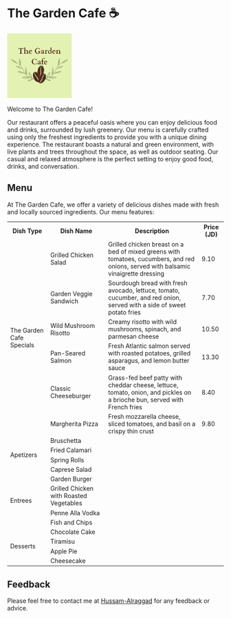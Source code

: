 # The Garden Cafe ☕

<img src="assets/The Garden Cafe.png" alt="Two Guns Espresso" width='150'>

Welcome to The Garden Cafe!

 Our restaurant offers a peaceful oasis where you can enjoy delicious food and drinks, surrounded by lush greenery. Our menu is carefully crafted using only the freshest ingredients to provide you with a unique dining experience. The restaurant boasts a natural and green environment, with live plants and trees throughout the space, as well as outdoor seating. Our casual and relaxed atmosphere is the perfect setting to enjoy good food, drinks, and conversation.

## **Menu**

At The Garden Cafe, we offer a variety of delicious dishes made with fresh and locally sourced ingredients. Our menu features:

<table>
    <tr>
        <th>
            Dish Type
        </th>
        <th>
            Dish Name
        </th>
        <th>
            Description
        </th>
        <th>
            Price (JD)
        </th>
    </tr>
    <tr>
        <td rowspan='6'>
            The Garden Cafe Specials
        </td>
        <td>
            Grilled Chicken Salad
        </td>
        <td>
            Grilled chicken breast on a bed of mixed greens with tomatoes, cucumbers, and red onions, served with balsamic vinaigrette dressing
        </td>
        <td>
            9.10
        </td>
    </tr>
    <tr>
        <td>
            Garden Veggie Sandwich
        </td>
        <td>
            Sourdough bread with fresh avocado, lettuce, tomato, cucumber, and red onion, served with a side of sweet potato fries
        </td>
        <td>
            7.70
        </td>
    </tr>
    <tr>
        <td>
            Wild Mushroom Risotto
        </td>
        <td>
            Creamy risotto with wild mushrooms, spinach, and parmesan cheese
        </td>
        <td>
            10.50
        </td>
    </tr>
    <tr>
        <td>
            Pan-Seared Salmon
        </td>
        <td>
            Fresh Atlantic salmon served with roasted potatoes, grilled asparagus,  and lemon butter sauce
        </td>
        <td>
            13.30
        </td>
    </tr>
    <tr>
        <td>
            Classic Cheeseburger
        </td>
        <td>
            Grass-fed beef patty with cheddar cheese, lettuce, tomato, onion, and pickles on a brioche bun, served with French fries
        </td>
        <td>
            8.40
        </td>
    </tr>
    <tr>
        <td>
            Margherita Pizza
        </td>
        <td>
            Fresh mozzarella cheese, sliced tomatoes, and basil on a crispy thin crust
        </td>
        <td>
            9.80
        </td>
    </tr>
    <tr>
        <td rowspan='4'>
            Apetizers
        </td>
        <td>
            Bruschetta
        </td>
        <td></td>
        <td></td>
    </tr>
    <tr>
        <td>
            Fried Calamari
        </td>
        <td></td>
        <td></td>
    </tr>
    <tr>
        <td>
            Spring Rolls
        </td>
        <td></td>
        <td></td>
    </tr>
    <tr>
        <td>
            Caprese Salad
        </td>
        <td></td>
        <td></td>
    </tr>
    <tr>
        <td rowspan='4'>
            Entrees
        </td>
        <td>
            Garden Burger
        </td>
        <td></td>
        <td></td>
    </tr>
    <tr>
        <td>
            Grilled Chicken with Roasted Vegetables
        </td>
        <td></td>
        <td></td>
    </tr>
    <tr>
        <td>
            Penne Alla Vodka
        </td>
        <td></td>
        <td></td>
    </tr>
    <tr>
        <td>
            Fish and Chips
        </td>
        <td></td>
        <td></td>
    </tr>
    <tr>
        <td rowspan='4'>
            Desserts
        </td>
        <td>
            Chocolate Cake
        </td>
        <td></td>
        <td></td>
    </tr>
    <tr>
        <td>
            Tiramisu
        </td>
        <td></td>
        <td></td>
    </tr>
    <tr>
        <td>
            Apple Pie
        </td>
        <td></td>
        <td></td>
    </tr>
    <tr>
        <td>
            Cheesecake
        </td>
        <td></td>
        <td></td>
    </tr>
</table>

## **Feedback**

Please feel free to contact me at [Hussam-Alraggad](mailto:engraggad60@gmail.com) for any feedback or advice.
